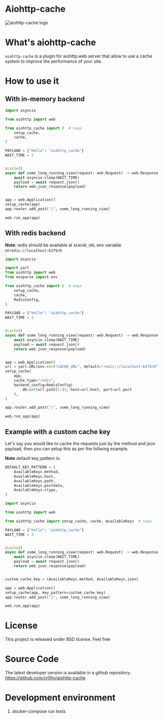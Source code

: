 # Aiohttp-cache

![aiohttp-cache logo](https://raw.githubusercontent.com/cr0hn/aiohttp-cache/master/aiohttp-cache-128x128.png)


# What's aiohttp-cache

`aiohttp-cache` is a plugin for aiohttp.web server that allow to use a
cache system to improve the performance of your site.

# How to use it

## With in-memory backend

```python
import asyncio

from aiohttp import web

from aiohttp_cache import (  # noqa
    setup_cache,
    cache,
)

PAYLOAD = {"hello": "aiohttp_cache"}
WAIT_TIME = 2


@cache()
async def some_long_running_view(request: web.Request) -> web.Response:
    await asyncio.sleep(WAIT_TIME)
    payload = await request.json()
    return web.json_response(payload)


app = web.Application()
setup_cache(app)
app.router.add_post("/", some_long_running_view)

web.run_app(app)
```

## With redis backend

**Note**: redis should be available at
 `$CACHE_URL` env variable or`redis://localhost:6379/0`

```python
import asyncio

import yarl
from aiohttp import web
from envparse import env

from aiohttp_cache import (  # noqa
    setup_cache,
    cache,
    RedisConfig,
)

PAYLOAD = {"hello": "aiohttp_cache"}
WAIT_TIME = 2


@cache()
async def some_long_running_view(request: web.Request) -> web.Response:
    await asyncio.sleep(WAIT_TIME)
    payload = await request.json()
    return web.json_response(payload)


app = web.Application()
url = yarl.URL(env.str("CACHE_URL", default="redis://localhost:6379/0"))
setup_cache(
    app,
    cache_type="redis",
    backend_config=RedisConfig(
        db=int(url.path[1:]), host=url.host, port=url.port
    ),
)

app.router.add_post("/", some_long_running_view)

web.run_app(app)
```

## Example with a custom cache key

Let's say you would like to cache the requests just by the method and
json payload, then you can setup this as per the follwing example.

**Note** default key_pattern is:

```python
DEFAULT_KEY_PATTERN = (
    AvailableKeys.method,
    AvailableKeys.host,
    AvailableKeys.path,
    AvailableKeys.postdata,
    AvailableKeys.ctype,
)
```

```python
import asyncio

from aiohttp import web

from aiohttp_cache import setup_cache, cache, AvailableKeys  # noqa

PAYLOAD = {"hello": "aiohttp_cache"}
WAIT_TIME = 2


@cache()
async def some_long_running_view(request: web.Request) -> web.Response:
    await asyncio.sleep(WAIT_TIME)
    payload = await request.json()
    return web.json_response(payload)


custom_cache_key = (AvailableKeys.method, AvailableKeys.json)

app = web.Application()
setup_cache(app, key_pattern=custom_cache_key)
app.router.add_post("/", some_long_running_view)

web.run_app(app)
```

# License

This project is released under BSD license. Feel free

# Source Code

The latest developer version is available in a github repository:
<https://github.com/cr0hn/aiohttp-cache>

# Development environment

1.  docker-compose run tests
